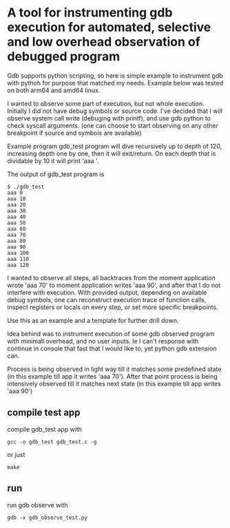 # A tool for instrumenting gdb execution for automated, selective and low overhead observation of debugged program #


Gdb supports python scripting, so here is simple example to instrument gdb with pythoh for purpose that matched my needs.
Example below was tested on both arm64 and amd64 linux.

I wanted to observe some part of execution, but not whole execution. Initially I did not have debug symbols or source code.
I've decided that I will observe system call write (debuging with printf), and use gdb python to check syscall arguments.
(one can choose to start observing on any other breakpoint if source and symbols are available)

Example program gdb_test program will dive recursively up to depth of 120, increasing depth one by one, then it will exit/return.
On each depth that is dividable by 10 it will print 'aaa <depth>'.

The output of gdb_test program is
``` console
$ ./gdb_test
aaa 0
aaa 10
aaa 20
aaa 30
aaa 40
aaa 50
aaa 60
aaa 70
aaa 80
aaa 90
aaa 100
aaa 110
aaa 120
```

I wanted to observe all steps, all backtraces from the moment application wrote 'aaa 70' to
moment application writes 'aaa 90', and after that I do not interfere with execution.
With provided output, depending on available debug symbols, one can reconstruct execution trace of
function calls, inspect registers or locals on every step, or set more specific breakpoints.

Use this as an example and a template for further drill down.

Idea behind was to instrument execution of some gdb observed program with minimall overhead, and no user inputs.
Ie I can't response with continue in console that fast that I would like to, yet python gdb extension can.

Process is being observed in light way till it matches some predefined state (in this example till app it writes 'aaa 70').
After that point process is being intensively observed till it matches next state (in this example till app writes 'aaa 90')

## compile test app 
compile gdb_test app with
``` console
gcc -o gdb_test gdb_test.c -g
```  

or just 
``` console
make
```

## run 
run gdb observe with
``` console
gdb -x gdb_observe_test.py
```

